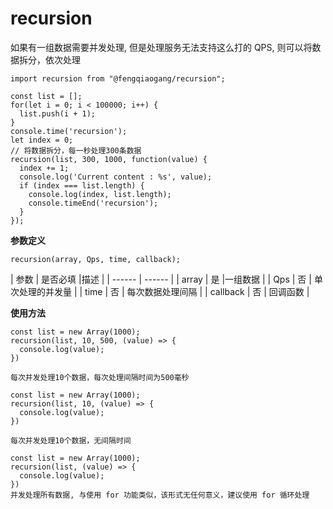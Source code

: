 # recursion

如果有一组数据需要并发处理, 但是处理服务无法支持这么打的 QPS, 则可以将数据拆分，依次处理

```
import recursion from "@fengqiaogang/recursion";

const list = [];
for(let i = 0; i < 100000; i++) {
  list.push(i + 1);
}
console.time('recursion');
let index = 0;
// 将数据拆分，每一秒处理300条数据
recursion(list, 300, 1000, function(value) {
  index += 1;
  console.log('Current content : %s', value);
  if (index === list.length) {
    console.log(index, list.length);
    console.timeEnd('recursion');
  }
});
```

**参数定义**

```
recursion(array, Qps, time, callback);
```

| 参数 | 是否必填 |描述 |
| ------ | ------ | 
| array | 是 |一组数据 |
| Qps | 否 | 单次处理的并发量 |
| time | 否 | 每次数据处理间隔 |
| callback | 否 | 回调函数 |

**使用方法**

```
const list = new Array(1000);
recursion(list, 10, 500, (value) => {
  console.log(value);
})

每次并发处理10个数据，每次处理间隔时间为500毫秒
```

```
const list = new Array(1000);
recursion(list, 10, (value) => {
  console.log(value);
})

每次并发处理10个数据，无间隔时间
```

```
const list = new Array(1000);
recursion(list, (value) => {
  console.log(value);
})
并发处理所有数据, 与使用 for 功能类似，该形式无任何意义，建议使用 for 循环处理
```